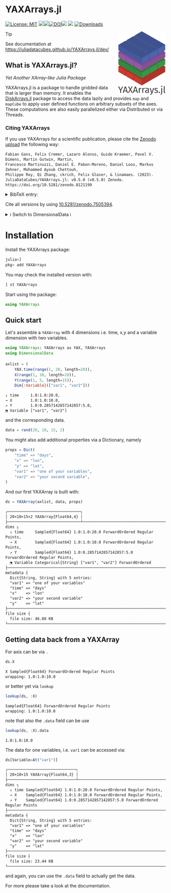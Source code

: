 # YAXArrays.jl

[![License: MIT](https://img.shields.io/badge/License-MIT-green.svg)](https://github.com/JuliaDataCubes/YAXArrays.jl/blob/main/LICENSE)
[![][docs-stable-img]][docs-stable-url][![][docs-dev-img]][docs-dev-url][![DOI][zenodo-img]][zenodo-url][![][ci-img]][ci-url] [![][codecov-img]][codecov-url]
[![Downloads](https://shields.io/endpoint?url=https://pkgs.genieframework.com/api/v1/badge/YAXArrays&label=Downloads)](https://pkgs.genieframework.com?packages=YAXArrays)

<img src="docs/src/assets/logo.png" align="right" style="padding-left:10px;" width="150"/>

[docs-dev-img]: https://img.shields.io/badge/docs-dev-blue.svg
[docs-dev-url]: https://JuliaDataCubes.github.io/YAXArrays.jl/dev/

[docs-stable-img]: https://img.shields.io/badge/docs-stable-blue.svg
[docs-stable-url]: https://JuliaDataCubes.github.io/YAXArrays.jl/stable/

[codecov-img]: https://codecov.io/gh/JuliaDataCubes/YAXArrays.jl/branch/master/graph/badge.svg
[codecov-url]: https://codecov.io/gh/JuliaDataCubes/YAXArrays.jl

[ci-img]: https://github.com/JuliaDataCubes/YAXArrays.jl/workflows/CI/badge.svg
[ci-url]: https://github.com/JuliaDataCubes/YAXArrays.jl/actions?query=workflow%3ACI

[zenodo-url]: https://doi.org/10.5281/zenodo.7505394
[zenodo-img]: https://zenodo.org/badge/DOI/10.5281/zenodo.7505394.svg

> [!TIP]
> See documentation at https://juliadatacubes.github.io/YAXArrays.jl/dev/

## What is YAXArrays.jl?
*Yet Another XArray-like Julia Package*

YAXArrays.jl is a package to handle gridded data that is larger than memory. It enables the [DiskArrays.jl](https://github.com/meggart/DiskArrays.jl) package to access the data lazily and provides `map` and `mapCube` to apply user defined functions on arbitrary subsets of the axes. These computations are also easily parallelized either via Distributed or via Threads. 

### Citing YAXArrays
If you use YAXArrays for a scientific publication, please cite the [Zenodo upload](https://doi.org/10.5281/zenodo.7505394) the following way:

```
Fabian Gans, Felix Cremer, Lazaro Alonso, Guido Kraemer, Pavel V. Dimens, Martin Gutwin, Martin,
Francesco Martinuzzi, Daniel E. Pabon-Moreno, Daniel Loos, Markus Zehner, Mohammed Ayoub Chettouh,
Philippe Roy, Qi Zhang, ckrich, Felix Glaser, & linamaes. (2023).
JuliaDataCubes/YAXArrays.jl: v0.5.0 (v0.5.0) Zenodo. https://doi.org/10.5281/zenodo.8121199
```

<details>
  <summary>BibTeX entry:</summary>

```bib
@software{fabian_gans_2023_8121199,
  author       = {Fabian Gans and
                  Felix Cremer and
                  Lazaro Alonso and
                  Guido Kraemer and
                  Pavel V. Dimens and
                  Martin Gutwin and
                  Martin and
                  Francesco Martinuzzi and
                  Daniel E. Pabon-Moreno and
                  Daniel Loos and
                  Markus Zehner and
                  Mohammed Ayoub Chettouh and
                  Philippe Roy and
                  Qi Zhang and
                  ckrich and
                  Felix Glaser and
                  linamaes},
  title        = {JuliaDataCubes/YAXArrays.jl: v0.5.0},
  month        = jul,
  year         = 2023,
  publisher    = {Zenodo},
  version      = {v0.5.0},
  doi          = {10.5281/zenodo.8121199},
  url          = {https://doi.org/10.5281/zenodo.8121199}
}
```
</details>

Cite all versions by using [10.5281/zenodo.7505394](https://doi.org/10.5281/zenodo.7505394).

<details>
  <summary> ℹ️ Switch to DimensionalData ℹ️ </summary>


With `YAXArrays.jl 0.5` we switched the underlying data type to be a subtype of the DimensionalData.jl types. 
Therefore the indexing with named dimensions changed to the DimensionalData syntax. 
See the [DimensionalData.jl docs](https://rafaqz.github.io/DimensionalData.jl/stable/) and the `Switch` to DimensionalData section in our docs.

</details>

# Installation

Install the YAXArrays package:
```julia
julia>]
pkg> add YAXArrays
```

You may check the installed version with:
```julia
] st YAXArrays
```

Start using the package:
```julia
using YAXArrays
```

## Quick start

Let's assemble a `YAXArray` with 4 dimensions i.e. time, x,y and a variable dimension with two variables.

```julia
using YAXArrays: YAXArrays as YAX, YAXArrays
using DimensionalData

axlist = (
    YAX.time(range(1, 20, length=20)),
    X(range(1, 10, length=10)),
    Y(range(1, 5, length=15)),
    Dim{:Variable}(["var1", "var2"]))
```
```
↓ time     1.0:1.0:20.0,
→ X        1.0:1.0:10.0,
↗ Y        1.0:0.2857142857142857:5.0,
⬔ Variable ["var1", "var2"]
```

and the corresponding data.
```julia
data = rand(20, 10, 15, 2)
```

You might also add additional properties via a Dictionary, namely

```julia
props = Dict(
    "time" => "days",
    "x" => "lon",
    "y" => "lat",
    "var1" => "one of your variables",
    "var2" => "your second variable",
)
```

And our first YAXArray is built with:

```julia
ds = YAXArray(axlist, data, props)
```
```
╭────────────────────────────────╮
│ 20×10×15×2 YAXArray{Float64,4} │
├────────────────────────────────┴─────────────────────────────────────────────── dims ┐
  ↓ time     Sampled{Float64} 1.0:1.0:20.0 ForwardOrdered Regular Points,
  → X        Sampled{Float64} 1.0:1.0:10.0 ForwardOrdered Regular Points,
  ↗ Y        Sampled{Float64} 1.0:0.2857142857142857:5.0 ForwardOrdered Regular Points,
  ⬔ Variable Categorical{String} ["var1", "var2"] ForwardOrdered
├──────────────────────────────────────────────────────────────────────────── metadata ┤
  Dict{String, String} with 5 entries:
  "var1" => "one of your variables"
  "time" => "days"
  "x"    => "lon"
  "var2" => "your second variable"
  "y"    => "lat"
├────────────────────────────────────────────────────────────────────────── file size ┤ 
  file size: 46.88 KB
└─────────────────────────────────────────────────────────────────────────────────────┘
```

## Getting data back from a YAXArray

For axis can be via `.` 

```julia
ds.X
```
```
X Sampled{Float64} ForwardOrdered Regular Points
wrapping: 1.0:1.0:10.0
```

or better yet via `lookup`

```julia
lookup(ds, :X)
```
```
Sampled{Float64} ForwardOrdered Regular Points
wrapping: 1.0:1.0:10.0
```

note that also the `.data` field can be use
```julia
lookup(ds, :X).data
```
```
1.0:1.0:10.0
```

The data for one variables, i.e. `var1` can be accessed via:

```julia
ds[Variable=At("var1")]
```
```
╭──────────────────────────────╮
│ 20×10×15 YAXArray{Float64,3} │
├──────────────────────────────┴────────────────────────────────────────────── dims ┐
  ↓ time Sampled{Float64} 1.0:1.0:20.0 ForwardOrdered Regular Points,
  → X    Sampled{Float64} 1.0:1.0:10.0 ForwardOrdered Regular Points,
  ↗ Y    Sampled{Float64} 1.0:0.2857142857142857:5.0 ForwardOrdered Regular Points
├───────────────────────────────────────────────────────────────────────── metadata ┤
  Dict{String, String} with 5 entries:
  "var1" => "one of your variables"
  "time" => "days"
  "x"    => "lon"
  "var2" => "your second variable"
  "y"    => "lat"
├──────────────────────────────────────────────────────────────────────── file size ┤ 
  file size: 23.44 KB
└───────────────────────────────────────────────────────────────────────────────────┘
```
and again, you can use the `.data` field to actually get the data.


For more please take a look at the documentation. 
